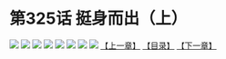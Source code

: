 # 第325话 挺身而出（上）
![](https://mhpic.xiaomingtaiji.net/comic/D/斗破苍穹拆分版/325话/1.jpg-zymk.middle.webp)
![](https://mhpic.xiaomingtaiji.net/comic/D/斗破苍穹拆分版/325话/2.jpg-zymk.middle.webp)
![](https://mhpic.xiaomingtaiji.net/comic/D/斗破苍穹拆分版/325话/3.jpg-zymk.middle.webp)
![](https://mhpic.xiaomingtaiji.net/comic/D/斗破苍穹拆分版/325话/4.jpg-zymk.middle.webp)
![](https://mhpic.xiaomingtaiji.net/comic/D/斗破苍穹拆分版/325话/5.jpg-zymk.middle.webp)
![](https://mhpic.xiaomingtaiji.net/comic/D/斗破苍穹拆分版/325话/6.jpg-zymk.middle.webp)
![](https://mhpic.xiaomingtaiji.net/comic/D/斗破苍穹拆分版/325话/7.jpg-zymk.middle.webp)
![](https://mhpic.xiaomingtaiji.net/comic/D/斗破苍穹拆分版/325话/8.jpg-zymk.middle.webp)
[【上一章】](./324.md)
[【目录】](./READMD.md)
[【下一章】](./326.md)
